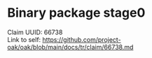 # Binary package stage0

Claim UUID: 66738\
Link to self:
https://github.com/project-oak/oak/blob/main/docs/tr/claim/66738.md
